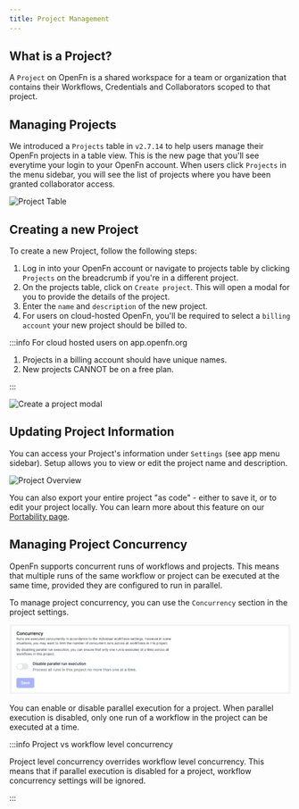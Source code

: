 ```yaml
---
title: Project Management
---
```


## What is a Project?

A `Project` on OpenFn is a shared workspace for a team or organization that
contains their Workflows, Credentials and Collaborators scoped to that project.

## Managing Projects

We introduced a `Projects` table in `v2.7.14` to help users manage their OpenFn
projects in a table view. This is the new page that you'll see everytime your
login to your OpenFn account. When users click `Projects` in the menu sidebar,
you will see the list of projects where you have been granted collaborator
access.

![Project Table](/img/projects-table.png)

## Creating a new Project

To create a new Project, follow the following steps:

1. Log in into your OpenFn account or navigate to projects table by clicking
   `Projects` on the breadcrumb if you're in a different project.
2. On the projects table, click on `Create project`. This will open a modal for
   you to provide the details of the project.
3. Enter the `name` and `description` of the new project.
4. For users on cloud-hosted OpenFn, you'll be required to select a
   `billing account` your new project should be billed to.

:::info For cloud hosted users on app.openfn.org

1. Projects in a billing account should have unique names.
2. New projects CANNOT be on a free plan.

:::

![Create a project modal](/img/create-project-modal.png)

## Updating Project Information

You can access your Project's information under `Settings` (see app menu
sidebar). Setup allows you to view or edit the project name and description.

![Project Overview](/img/lightning_project_overview.png)

You can also export your entire project "as code" - either to save it, or to
edit your project locally. You can learn more about this feature on our
[Portability page](/documentation/deploy/portability).

## Managing Project Concurrency

OpenFn supports concurrent runs of workflows and projects. This means that
multiple runs of the same workflow or project can be executed at the same time,
provided they are configured to run in parallel.

To manage project concurrency, you can use the `Concurrency` section in the
project settings.

![Project Concurrency](/img/configuring-project-concurrency.png)

You can enable or disable parallel execution for a project. When parallel
execution is disabled, only one run of a workflow in the project can be executed
at a time.

:::info Project vs workflow level concurrency

Project level concurrency overrides workflow level concurrency. This means that
if parallel execution is disabled for a project, workflow concurrency settings
will be ignored.

:::
